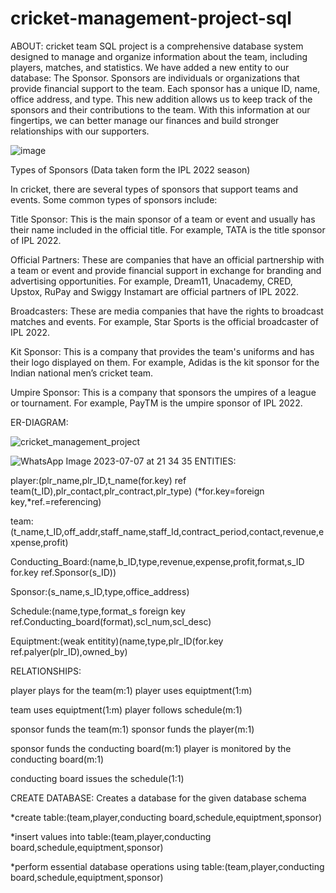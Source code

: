 # cricket-management-project-sql
ABOUT:
cricket team SQL project is a comprehensive database system designed to manage and organize information about the team, including players, matches, and statistics. We have added a new entity to our database: The Sponsor. Sponsors are individuals or organizations that provide financial support to the team. Each sponsor has a unique ID, name, office address, and type. This new addition allows us to keep track of the sponsors and their contributions to the team. With this information at our fingertips, we can better manage our finances and build stronger relationships with our supporters.




![image](https://github.com/RAMANAN31/cricket-team-management-project-sql/assets/112418260/5ba88006-3a8e-4b40-9feb-6fe514e53bd0)

Types of Sponsors
(Data taken form the IPL 2022 season)


In cricket, there are several types of sponsors that support teams and events. Some common types of sponsors include:


Title Sponsor: This is the main sponsor of a team or event and usually has their name included in the official title. For example, TATA is the title sponsor of IPL 2022.


Official Partners: These are companies that have an official partnership with a team or event and provide financial support in exchange for branding and advertising opportunities. For example, Dream11, Unacademy, CRED, Upstox, RuPay and Swiggy Instamart are official partners of IPL 2022.


Broadcasters: These are media companies that have the rights to broadcast matches and events. For example, Star Sports is the official broadcaster of IPL 2022.


Kit Sponsor: This is a company that provides the team's uniforms and has their logo displayed on them. For example, Adidas is the kit sponsor for the Indian national men’s cricket team.


Umpire Sponsor: This is a company that sponsors the umpires of a league or tournament. For example, PayTM is the umpire sponsor of IPL 2022.



ER-DIAGRAM:

![cricket_management_project](https://github.com/RAMANAN31/cricket-management-project-sql/assets/112418260/c07be31d-e6e0-491b-9f7b-25b494bdcc6e)

![WhatsApp Image 2023-07-07 at 21 34 35](https://github.com/RAMANAN31/cricket-management-project-sql/assets/112418260/7c9b42dd-5437-4a28-8870-eab95b1361bb)
ENTITIES:

player:(plr_name,plr_ID,t_name(for.key) ref team(t_ID),plr_contact,plr_contract,plr_type) (*for.key=foreign key,*ref.=referencing)

team:(t_name,t_ID,off_addr,staff_name,staff_Id,contract_period,contact,revenue,expense,profit)

Conducting_Board:(name,b_ID,type,revenue,expense,profit,format,s_ID for.key ref.Sponsor(s_ID))

Sponsor:(s_name,s_ID,type,office_address)

Schedule:(name,type,format_s foreign key ref.Conducting_board(format),scl_num,scl_desc)

Equiptment:(weak entitity)(name,type,plr_ID(for.key ref.palyer(plr_ID),owned_by)


RELATIONSHIPS:

player plays for the team(m:1) player uses equiptment(1:m)

team uses equiptment(1:m) player follows schedule(m:1)

sponsor funds the team(m:1)  sponsor funds the player(m:1)

sponsor funds the conducting board(m:1) player is monitored by the conducting board(m:1)

conducting board issues the schedule(1:1)

CREATE DATABASE: Creates a database for the given database schema


*create table:(team,player,conducting board,schedule,equiptment,sponsor)


*insert values into table:(team,player,conducting board,schedule,equiptment,sponsor)


*perform essential database operations using table:(team,player,conducting board,schedule,equiptment,sponsor)



